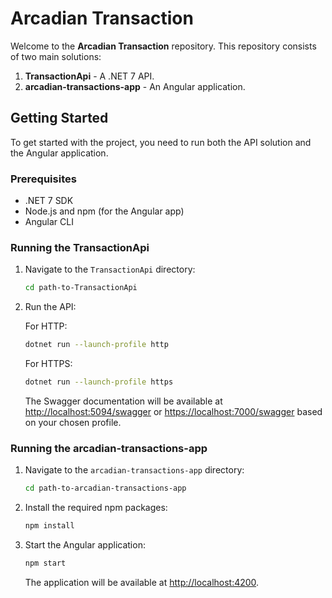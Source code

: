 
# Arcadian Transaction

Welcome to the **Arcadian Transaction** repository. This repository consists of two main solutions:

1. **TransactionApi** - A .NET 7 API.
2. **arcadian-transactions-app** - An Angular application.

## Getting Started

To get started with the project, you need to run both the API solution and the Angular application.

### Prerequisites

- .NET 7 SDK
- Node.js and npm (for the Angular app)
- Angular CLI

### Running the TransactionApi

1. Navigate to the `TransactionApi` directory:

    ```bash
    cd path-to-TransactionApi
    ```

2. Run the API:

    For HTTP:
    ```bash
    dotnet run --launch-profile http
    ```

    For HTTPS:
    ```bash
    dotnet run --launch-profile https
    ```
    The Swagger documentation will be available at [http://localhost:5094/swagger](http://localhost:5094/swagger) or [https://localhost:7000/swagger](https://localhost:7000/swagger) based on your chosen profile.

### Running the arcadian-transactions-app

1. Navigate to the `arcadian-transactions-app` directory:

    ```bash
    cd path-to-arcadian-transactions-app
    ```

2. Install the required npm packages:

    ```bash
    npm install
    ```

3. Start the Angular application:

    ```bash
    npm start
    ```

    The application will be available at [http://localhost:4200](http://localhost:4200).

